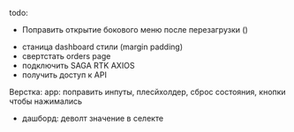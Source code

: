 todo:
+ Поправить открытие бокового меню после перезагрузки ()
- станица dashboard стили (margin padding)
- свертстать orders page
- подключить SAGA RTK AXIOS
- получить доступ к API

Верстка:
app: поправить инпуты, плесйхолдер, сброс состояния, кнопки чтобы нажимались
+ дашборд: деволт значение в селекте


